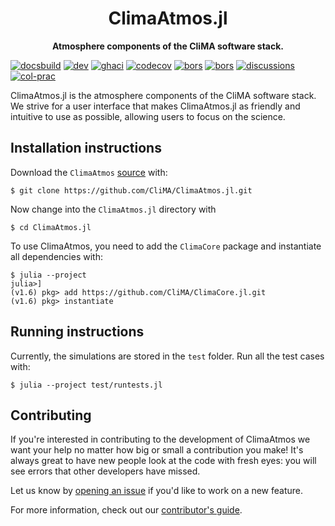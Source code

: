 <!-- Title -->
<h1 align="center">
  ClimaAtmos.jl
</h1>

<!-- description -->
<p align="center">
  <strong>Atmosphere components of the CliMA software stack.</strong>
</p>

[![docsbuild][docs-bld-img]][docs-bld-url]
[![dev][docs-dev-img]][docs-dev-url]
[![ghaci][gha-ci-img]][gha-ci-url]
[![codecov][codecov-img]][codecov-url]
[![bors][bors-img]][bors-url]
[![bors][bors-img]][bors-url]
[![discussions][discussions-img]][discussions-url]
[![col-prac][col-prac-img]][col-prac-url]

[docs-bld-img]: https://github.com/CliMA/ClimaAtmos.jl/workflows/Documentation/badge.svg
[docs-bld-url]: https://github.com/CliMA/ClimaAtmos.jl/actions?query=workflow%3ADocumentation

[docs-dev-img]: https://img.shields.io/badge/docs-dev-blue.svg
[docs-dev-url]: https://CliMA.github.io/ClimaAtmos.jl/dev/

[gha-ci-img]: https://github.com/CliMA/ClimaAtmos.jl/actions/workflows/ci.yml/badge.svg
[gha-ci-url]: https://github.com/CliMA/ClimaAtmos.jl/actions/workflows/ci.yml

[codecov-img]: https://codecov.io/gh/CliMA/ClimaAtmos.jl/branch/main/graph/badge.svg
[codecov-url]: https://codecov.io/gh/CliMA/ClimaAtmos.jl

[bors-img]: https://bors.tech/images/badge_small.svg
[bors-url]: https://app.bors.tech/repositories/35474

[col-prac-img]: https://img.shields.io/badge/ColPrac-Contributor's%20Guide-blueviolet?style=flat-square
[col-prac-url]: https://github.com/SciML/ColPrac

[discussions-img]: https://img.shields.io/badge/Ask%20us-anything-1abc9c.svg?style=flat-square
[discussions-url]: https://github.com/CliMA/ClimaAtmos.jl/discussions


ClimaAtmos.jl is the atmosphere components of the CliMA software stack. We strive for a user interface that makes ClimaAtmos.jl as friendly and intuitive to use as possible, allowing users to focus on the science.

## Installation instructions

Download the `ClimaAtmos`
[source](https://github.com/CliMA/ClimaAtmos.jl) with:

```
$ git clone https://github.com/CliMA/ClimaAtmos.jl.git
```

Now change into the `ClimaAtmos.jl` directory with 

```
$ cd ClimaAtmos.jl
```

To use ClimaAtmos, you need to add the `ClimaCore` package and instantiate all dependencies with:

```
$ julia --project
julia>]
(v1.6) pkg> add https://github.com/CliMA/ClimaCore.jl.git
(v1.6) pkg> instantiate
```

## Running instructions

Currently, the simulations are stored in the `test` folder. Run all the test cases with:

```
$ julia --project test/runtests.jl
```

## Contributing

If you're interested in contributing to the development of ClimaAtmos we want your help no matter how big or small a contribution you make! It's always great to have new people look at the code with fresh eyes: you will see errors that other developers have missed.

Let us know by [opening an issue](https://github.com/CliMA/ClimaAtmos.jl/issues/new) if you'd like to work on a new feature.

For more information, check out our [contributor's guide](https://clima.github.io/ClimaAtmos.jl/dev/contributor_guide/).
